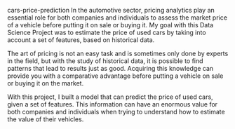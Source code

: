 cars-price-prediction
In the automotive sector, pricing analytics play an essential role for both companies and individuals to assess the market price of a vehicle before putting it on sale or buying it. My goal with this Data Science Project was to estimate the price of used  cars by taking into account a set of features, based on historical data.

The art of pricing is not an easy task and is sometimes only done by experts in the field, but with the study of historical data, it is possible to find patterns that lead to results just as good. Acquiring this knowledge can provide you with a comparative advantage before putting a vehicle on sale or buying it on the market. 

With this project, I built a model that can predict the price of used cars, given a set of features. This information can have an enormous value for both companies and individuals when trying to understand how to estimate the value of their vehicles.
